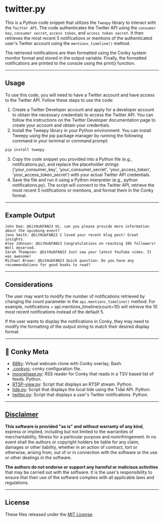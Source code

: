 # twitter.py
This is a Python code snippet that utilizes the `Tweepy` library to interact with the `Twitter API`. The code authenticates the Twitter API using the `consumer key`, `consumer secret`, `access token`, and `access token secret`. It then retrieves the most recent 5 notifications or mentions of the authenticated user's Twitter account using the `mentions_timeline()` method.

The retrieved notifications are then formatted using the Conky system monitor format and stored in the output variable. Finally, the formatted notifications are printed to the console using the print() function.

---

## Usage
To use this code, you will need to have a Twitter account and have access to the Twitter API. Follow these steps to use the code:

1. Create a Twitter Developer account and apply for a developer account to obtain the necessary credentials to access the Twitter API. You can follow the instructions on the Twitter Developer documentation page to create your account and obtain your credentials.
2. Install the Tweepy library in your Python environment. You can install Tweepy using the pip package manager by running the following command in your terminal or command prompt:

```Bash
pip install tweepy
```

3. Copy the code snippet you provided into a Python file (e.g., notifications.py), and replace the placeholder strings ('your_consumer_key', 'your_consumer_secret', 'your_access_token', 'your_access_token_secret') with your actual Twitter API credentials.
4. Save the file and run it using a Python interpreter (e.g., python notifications.py). The script will connect to the Twitter API, retrieve the most recent 5 notifications or mentions, and format them in the Conky format.

---

## Example Output
```
John Doe: @GitHubFAN23 Hi, can you please provide more information about the upcoming event?
Jane Smith: @GitHubFAN23 I loved your recent blog post! Great insights.
Alex Johnson: @GitHubFAN23 Congratulations on reaching 10k followers! Well deserved.
Sarah Thompson: @GitHubFAN23 Just saw your latest YouTube video. It was awesome!
Michael Brown: @GitHubFAN23 Quick question: Do you have any recommendations for good books to read?
```

---

## Considerations
The user may want to modify the number of notifications retrieved by changing the count parameter in the `api.mentions_timeline()` method. For example, notifications = api.mentions_timeline(count=10) will retrieve the 10 most recent notifications instead of the default 5.

If the user wants to display the notifications in Conky, they may need to modify the formatting of the output string to match their desired display format.

---

## 🤪 Conky Meta

- [888v](https://github.com/apple-fritter/888v): Virtual webcam clone with Conky overlay; Bash.
- [.conkyrc](https://github.com/apple-fritter/.conkyrc): conky configuration file.
- [moonphase.py](https://github.com/apple-fritter/conky.moonphase.py): RSS reader for Conky that reads in a TSV based list of feeds. Python.
- [RTSP-view.py](https://github.com/apple-fritter/conky.RTSP-view.py): Script that displays an RTSP stream. Python.
- [tide.py](https://github.com/apple-fritter/conky.tide.py): Script that displays the local tide using the Tidal API. Python.
- [twitter.py](https://github.com/apple-fritter/conky.twitter.py): Script that displays a user's Twitter notifications. Python.

---

## [Disclaimer](DISCLAIMER)
**This software is provided "as is" and without warranty of any kind**, express or implied, including but not limited to the warranties of merchantability, fitness for a particular purpose and noninfringement. In no event shall the authors or copyright holders be liable for any claim, damages or other liability, whether in an action of contract, tort or otherwise, arising from, out of or in connection with the software or the use or other dealings in the software.

**The authors do not endorse or support any harmful or malicious activities** that may be carried out with the software. It is the user's responsibility to ensure that their use of the software complies with all applicable laws and regulations.

---

## License

These files released under the [MIT License](LICENSE).

